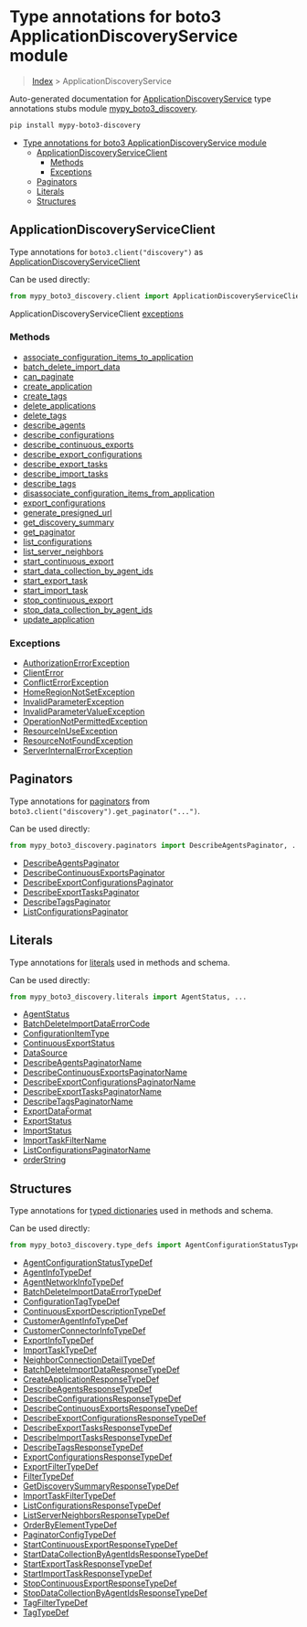 # Type annotations for boto3 ApplicationDiscoveryService module

> [Index](../index.md) > ApplicationDiscoveryService

Auto-generated documentation for [ApplicationDiscoveryService](https://boto3.amazonaws.com/v1/documentation/api/latest/reference/services/discovery.html#ApplicationDiscoveryService)
type annotations stubs module [mypy_boto3_discovery](https://pypi.org/project/mypy-boto3-discovery/).

```bash
pip install mypy-boto3-discovery
```

- [Type annotations for boto3 ApplicationDiscoveryService module](#type-annotations-for-boto3-applicationdiscoveryservice-module)
  - [ApplicationDiscoveryServiceClient](#applicationdiscoveryserviceclient)
    - [Methods](#methods)
    - [Exceptions](#exceptions)
  - [Paginators](#paginators)
  - [Literals](#literals)
  - [Structures](#structures)

## ApplicationDiscoveryServiceClient

Type annotations for  `boto3.client("discovery")` as [ApplicationDiscoveryServiceClient](./client.md)

Can be used directly:

```python
from mypy_boto3_discovery.client import ApplicationDiscoveryServiceClient
```


ApplicationDiscoveryServiceClient [exceptions](./client.md#exceptions)



### Methods
- [associate_configuration_items_to_application](./client.md#associate-configuration-items-to-application)
- [batch_delete_import_data](./client.md#batch-delete-import-data)
- [can_paginate](./client.md#can-paginate)
- [create_application](./client.md#create-application)
- [create_tags](./client.md#create-tags)
- [delete_applications](./client.md#delete-applications)
- [delete_tags](./client.md#delete-tags)
- [describe_agents](./client.md#describe-agents)
- [describe_configurations](./client.md#describe-configurations)
- [describe_continuous_exports](./client.md#describe-continuous-exports)
- [describe_export_configurations](./client.md#describe-export-configurations)
- [describe_export_tasks](./client.md#describe-export-tasks)
- [describe_import_tasks](./client.md#describe-import-tasks)
- [describe_tags](./client.md#describe-tags)
- [disassociate_configuration_items_from_application](./client.md#disassociate-configuration-items-from-application)
- [export_configurations](./client.md#export-configurations)
- [generate_presigned_url](./client.md#generate-presigned-url)
- [get_discovery_summary](./client.md#get-discovery-summary)
- [get_paginator](./client.md#get-paginator)
- [list_configurations](./client.md#list-configurations)
- [list_server_neighbors](./client.md#list-server-neighbors)
- [start_continuous_export](./client.md#start-continuous-export)
- [start_data_collection_by_agent_ids](./client.md#start-data-collection-by-agent-ids)
- [start_export_task](./client.md#start-export-task)
- [start_import_task](./client.md#start-import-task)
- [stop_continuous_export](./client.md#stop-continuous-export)
- [stop_data_collection_by_agent_ids](./client.md#stop-data-collection-by-agent-ids)
- [update_application](./client.md#update-application)




### Exceptions
- [AuthorizationErrorException](./client.md#authorizationerrorexception)
- [ClientError](./client.md#clienterror)
- [ConflictErrorException](./client.md#conflicterrorexception)
- [HomeRegionNotSetException](./client.md#homeregionnotsetexception)
- [InvalidParameterException](./client.md#invalidparameterexception)
- [InvalidParameterValueException](./client.md#invalidparametervalueexception)
- [OperationNotPermittedException](./client.md#operationnotpermittedexception)
- [ResourceInUseException](./client.md#resourceinuseexception)
- [ResourceNotFoundException](./client.md#resourcenotfoundexception)
- [ServerInternalErrorException](./client.md#serverinternalerrorexception)






## Paginators

Type annotations for [paginators](./paginators.md) from `boto3.client("discovery").get_paginator("...")`.

Can be used directly:

```python
from mypy_boto3_discovery.paginators import DescribeAgentsPaginator, ...
```

- [DescribeAgentsPaginator](./paginators.md#describeagentspaginator)
- [DescribeContinuousExportsPaginator](./paginators.md#describecontinuousexportspaginator)
- [DescribeExportConfigurationsPaginator](./paginators.md#describeexportconfigurationspaginator)
- [DescribeExportTasksPaginator](./paginators.md#describeexporttaskspaginator)
- [DescribeTagsPaginator](./paginators.md#describetagspaginator)
- [ListConfigurationsPaginator](./paginators.md#listconfigurationspaginator)






## Literals

Type annotations for [literals](./literals.md) used in methods and schema.

Can be used directly:

```python
from mypy_boto3_discovery.literals import AgentStatus, ...
```

- [AgentStatus](./literals.md#agentstatus)
- [BatchDeleteImportDataErrorCode](./literals.md#batchdeleteimportdataerrorcode)
- [ConfigurationItemType](./literals.md#configurationitemtype)
- [ContinuousExportStatus](./literals.md#continuousexportstatus)
- [DataSource](./literals.md#datasource)
- [DescribeAgentsPaginatorName](./literals.md#describeagentspaginatorname)
- [DescribeContinuousExportsPaginatorName](./literals.md#describecontinuousexportspaginatorname)
- [DescribeExportConfigurationsPaginatorName](./literals.md#describeexportconfigurationspaginatorname)
- [DescribeExportTasksPaginatorName](./literals.md#describeexporttaskspaginatorname)
- [DescribeTagsPaginatorName](./literals.md#describetagspaginatorname)
- [ExportDataFormat](./literals.md#exportdataformat)
- [ExportStatus](./literals.md#exportstatus)
- [ImportStatus](./literals.md#importstatus)
- [ImportTaskFilterName](./literals.md#importtaskfiltername)
- [ListConfigurationsPaginatorName](./literals.md#listconfigurationspaginatorname)
- [orderString](./literals.md#orderstring)




## Structures


Type annotations for [typed dictionaries](./type_defs.md) used in methods and schema.

Can be used directly:

```python
from mypy_boto3_discovery.type_defs import AgentConfigurationStatusTypeDef, ...
```

- [AgentConfigurationStatusTypeDef](./type_defs.md#agentconfigurationstatustypedef)
- [AgentInfoTypeDef](./type_defs.md#agentinfotypedef)
- [AgentNetworkInfoTypeDef](./type_defs.md#agentnetworkinfotypedef)
- [BatchDeleteImportDataErrorTypeDef](./type_defs.md#batchdeleteimportdataerrortypedef)
- [ConfigurationTagTypeDef](./type_defs.md#configurationtagtypedef)
- [ContinuousExportDescriptionTypeDef](./type_defs.md#continuousexportdescriptiontypedef)
- [CustomerAgentInfoTypeDef](./type_defs.md#customeragentinfotypedef)
- [CustomerConnectorInfoTypeDef](./type_defs.md#customerconnectorinfotypedef)
- [ExportInfoTypeDef](./type_defs.md#exportinfotypedef)
- [ImportTaskTypeDef](./type_defs.md#importtasktypedef)
- [NeighborConnectionDetailTypeDef](./type_defs.md#neighborconnectiondetailtypedef)
- [BatchDeleteImportDataResponseTypeDef](./type_defs.md#batchdeleteimportdataresponsetypedef)
- [CreateApplicationResponseTypeDef](./type_defs.md#createapplicationresponsetypedef)
- [DescribeAgentsResponseTypeDef](./type_defs.md#describeagentsresponsetypedef)
- [DescribeConfigurationsResponseTypeDef](./type_defs.md#describeconfigurationsresponsetypedef)
- [DescribeContinuousExportsResponseTypeDef](./type_defs.md#describecontinuousexportsresponsetypedef)
- [DescribeExportConfigurationsResponseTypeDef](./type_defs.md#describeexportconfigurationsresponsetypedef)
- [DescribeExportTasksResponseTypeDef](./type_defs.md#describeexporttasksresponsetypedef)
- [DescribeImportTasksResponseTypeDef](./type_defs.md#describeimporttasksresponsetypedef)
- [DescribeTagsResponseTypeDef](./type_defs.md#describetagsresponsetypedef)
- [ExportConfigurationsResponseTypeDef](./type_defs.md#exportconfigurationsresponsetypedef)
- [ExportFilterTypeDef](./type_defs.md#exportfiltertypedef)
- [FilterTypeDef](./type_defs.md#filtertypedef)
- [GetDiscoverySummaryResponseTypeDef](./type_defs.md#getdiscoverysummaryresponsetypedef)
- [ImportTaskFilterTypeDef](./type_defs.md#importtaskfiltertypedef)
- [ListConfigurationsResponseTypeDef](./type_defs.md#listconfigurationsresponsetypedef)
- [ListServerNeighborsResponseTypeDef](./type_defs.md#listserverneighborsresponsetypedef)
- [OrderByElementTypeDef](./type_defs.md#orderbyelementtypedef)
- [PaginatorConfigTypeDef](./type_defs.md#paginatorconfigtypedef)
- [StartContinuousExportResponseTypeDef](./type_defs.md#startcontinuousexportresponsetypedef)
- [StartDataCollectionByAgentIdsResponseTypeDef](./type_defs.md#startdatacollectionbyagentidsresponsetypedef)
- [StartExportTaskResponseTypeDef](./type_defs.md#startexporttaskresponsetypedef)
- [StartImportTaskResponseTypeDef](./type_defs.md#startimporttaskresponsetypedef)
- [StopContinuousExportResponseTypeDef](./type_defs.md#stopcontinuousexportresponsetypedef)
- [StopDataCollectionByAgentIdsResponseTypeDef](./type_defs.md#stopdatacollectionbyagentidsresponsetypedef)
- [TagFilterTypeDef](./type_defs.md#tagfiltertypedef)
- [TagTypeDef](./type_defs.md#tagtypedef)
